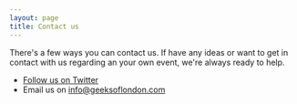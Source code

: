 ```yaml
---
layout: page
title: Contact us
---
```


There's a few ways you can contact us. If have any ideas or want to get in contact with us regarding an your own event, we're always ready to help.

* [Follow us on Twitter](http://twitter.com/geeksoflondon)
* Email us on [info@geeksoflondon.com](mailto:info@geeksoflondon.com)
